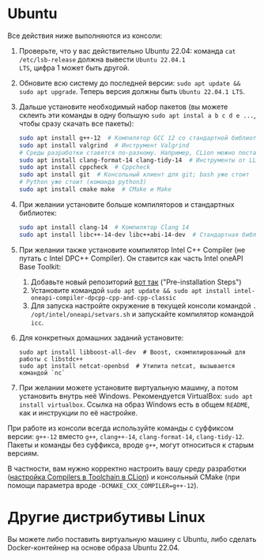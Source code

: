 # Ubuntu
Все действия ниже выполняются из консоли:

1. Проверьте, что у вас действительно Ubuntu 22.04: команда `cat /etc/lsb-release` должна вывести <code>Ubuntu 22.04.1 LTS</code>, цифра 1 может быть другой.
2. Обновите всю систему до последней версии: `sudo apt update && sudo apt upgrade`. Теперь версия должны быть `Ubuntu 22.04.1 LTS`.
3. Дальше установите необходимый набор пакетов (вы можете склеить эти команды в одну большую `sudo apt instal a b c d e ...`, чтобы сразу скачать все пакеты):
    ```bash
    sudo apt install g++-12  # Компилятор GCC 12 со стандартной библиотекой libstdc++
    sudo apt install valgrind  # Инструмент Valgrind
    # Среды разработки ставятся по-разному. Например, CLion можно поставить [https://www.jetbrains.com/ru-ru/clion/ с официального сайта]
    sudo apt install clang-format-14 clang-tidy-14  # Инструменты от LLVM
    sudo apt install cppcheck  # Cppcheck
    sudo apt install git  # Консольный клиент для git; bash уже стоит
    # Python уже стоит (команда python3)
    sudo apt install cmake make  # CMake и Make
    ```
4. При желании установите больше компиляторов и стандартных библиотек:

    ```bash
    sudo apt install clang-14  # Компилятор Clang 14
    sudo apt install libc++-14-dev libc++abi-14-dev  # Стандартная библиотека libc++
    ```
5. При желании также установите компилятор Intel C++ Compiler (не путать с Intel DPC++ Compiler).
   Он ставится как часть Intel oneAPI Base Toolkit:
   1. Добавьте новый репозиторий [вот так](https://www.intel.com/content/www/us/en/develop/documentation/installation-guide-for-intel-oneapi-toolkits-linux/top/installation/install-using-package-managers/apt.html) ("Pre-installation Steps")
   2. Установите командой `sudo apt update && sudo apt install intel-oneapi-compiler-dpcpp-cpp-and-cpp-classic`
   3. Для запуска настройте окружение в текущей консоли командой `. /opt/intel/oneapi/setvars.sh` и запускайте компилятор командой `icc`.
6. Для конкретных домашних заданий установите:
    ```
    sudo apt install libboost-all-dev  # Boost, скомпилированный для работы с libstdc++
    sudo apt install netcat-openbsd  # Утилита netcat, вызывается командой `nc`
    ```
7. При желании можете установите виртуальную машину, а потом установить внутрь неё Windows. Рекомендуется VirtualBox: <code>sudo apt install virtualbox</code>.
   Ссылка на образ Windows есть в общем `README`, как и инструкции по её настройке.

При работе из консоли всегда используйте команды с суффиксом версии: `g++-12` вместо `g++`, `clang++-14`, `clang-format-14`, `clang-tidy-12`.
Пакеты и команды без суффикса, вроде `g++`, могут относиться к старым версиям.

В частности, вам нужно корректно настроить вашу среду разработки ([настройка Compilers в Toolchain в CLion](https://www.jetbrains.com/help/clion/how-to-switch-compilers-in-clion.html#custom-targets-toolchain))
и консольный CMake (при помощи параметра вроде `-DCMAKE_CXX_COMPILER=g++-12`).

# Другие дистрибутивы Linux
Вы можете либо поставить виртуальную машину с Ubuntu, либо сделать Docker-контейнер на основе образа Ubuntu 22.04.
